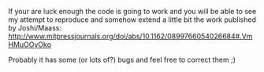 If your are luck enough the code is going to work and you will be able to see my attempt to reproduce and somehow extend a little bit the work published by Joshi/Maass:  
http://www.mitpressjournals.org/doi/abs/10.1162/0899766054026684#.VmHMuOOyOko

Probably it has some (or lots of?) bugs and feel free to correct them ;)
